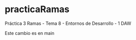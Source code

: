 # practicaRamas
Práctica 3 Ramas - Tema 8 - Entornos de Desarrollo - 1 DAW


Este cambio es en main
